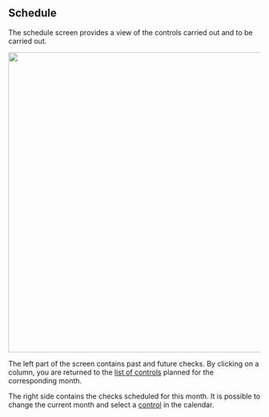 ## Schedule

The schedule screen provides a view of the controls carried out and to be carried out.

[<img src="/deming/images/cal.png" width="600">](/deming/images/cal.png)


The left part of the screen contains past and future checks. By clicking on a column,
you are returned to the [list of controls](/deming/controls/#list) planned for the corresponding month.


The right side contains the checks scheduled for this month. It is possible to change the current month and select
a [control](/deming/controls/#show) in the calendar.
